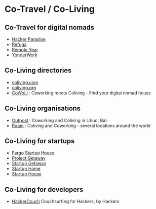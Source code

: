 # Co-Travel / Co-Living [](id=cotravel)

## Co-Travel for digital nomads

* [Hacker Paradise](http://www.hackerparadise.org/)
* [Refuga](https://refuga.com)
* [Remote Year](http://www.remoteyear.com)
* [YonderWork](http://www.yonderwork.com)

## Co-Living directories

* [coliving.com](https://coliving.com)
* [coliving.org](http://coliving.org)
* [CoWoLi](http://cowoli.com) : Coworking meets Coliving - Find your digital nomad house 

## Co-Living organisations

* [Outpost](http://www.outpost-asia.com) : Coworking and Coliving in Ubud, Bali
* [Roam](https://www.roam.co) : Coliving and Coworking - several locations around the world

## Co-Living for startups

* [Fargo Startup House](http://www.fargostartuphouse.com)
* [Project Getaway](http://www.projectgetaway.com)
* [Startup Getaway](http://startupgetaway.org)
* [Startup Home](http://startuphome.io)
* [Startup House](http://www.startuphouse.com)

## Co-Living for developers

* [HackerCouch](https://hackercouch.com)
Couchsurfing for Hackers, by Hackers
